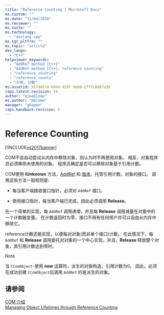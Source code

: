 ```yaml
---
title: "Reference Counting | Microsoft Docs"
ms.custom: ""
ms.date: "11/04/2016"
ms.reviewer: ""
ms.suite: ""
ms.technology: 
  - "devlang-cpp"
ms.tgt_pltfrm: ""
ms.topic: "article"
dev_langs: 
  - "C++"
helpviewer_keywords: 
  - "AddRef method [C++]"
  - "AddRef method [C++], reference counting"
  - "reference counting"
  - "reference counts"
  - "引用, 计数"
ms.assetid: b1fd4514-6de6-429f-9e60-2777c0d07a3d
caps.latest.revision: 10
author: "mikeblome"
ms.author: "mblome"
manager: "ghogen"
caps.handback.revision: 5
---
```

# Reference Counting
[!INCLUDE[vs2017banner](../assembler/inline/includes/vs2017banner.md)]

COM不会自动尝试从内存中移除对象，则认为时不再使用对象。  相反，对象程序员必须移除未使用的对象。  程序员确定是否可以移除对象基于引用计数。  
  
 COM使用 **IUnknown** 方法，[AddRef](http://msdn.microsoft.com/library/windows/desktop/ms691379) 和 [版本](http://msdn.microsoft.com/library/windows/desktop/ms682317)，托管引用计数。对象的接口。  调用这些方法一般规则是:  
  
-   每当客户端接收接口指针，必须对 `AddRef` 接口。  
  
-   使用接口指针，每当客户端已完成，因此必须调用 **Release**。  
  
 在一个简单的实现，每 `AddRef` 调用递增，并且每 **Release** 调用减量在对象中的一个计数器变量。  在计数返回时为零，接口不再有任何用户并可以自由从内存中移除它。  
  
 reference计数还能实现，以便每对对象\(而非单个接口\)计数。  在此情况下，每 `AddRef` 和 **Release** 调用委托对对象的一个中心实现，并且，**Release** 释放整个对象，其引用计数达到零时。  
  
> [!NOTE]
>  当 `CComObject`\-使用 **new** 运算符，派生的对象构造，引用计数为0。  因此，必须在成功创建 `CComObject`后调用 `AddRef` 的是派生的对象。  
  
## 请参阅  
 [COM 介绍](../atl/introduction-to-com.md)   
 [Managing Object Lifetimes through Reference Counting](http://msdn.microsoft.com/library/windows/desktop/ms687260)